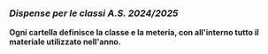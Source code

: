### *Dispense per le classi A.S. 2024/2025*

**Ogni cartella definisce la classe e la meteria, con all'interno tutto il materiale utilizzato nell'anno.**  
